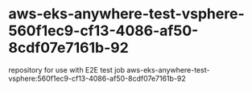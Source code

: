 # aws-eks-anywhere-test-vsphere-560f1ec9-cf13-4086-af50-8cdf07e7161b-92
repository for use with E2E test job aws-eks-anywhere-test-vsphere:560f1ec9-cf13-4086-af50-8cdf07e7161b-92

